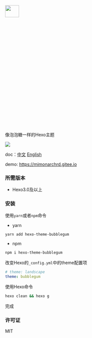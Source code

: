 # <img src="https://static.xiaoblogs.cn/img/20210920134002.png" style="width:30%;height:10%" />
像泡泡糖一样的Hexo主题

![](https://static.xiaoblogs.cn/img/%E6%A2%AF%E5%BD%A2.png)

doc：[中文](https://github.com/MIMONATCH/hexo-theme-BubbleGum/blob/main/README.md) [English](https://github.com/MIMONATCH/hexo-theme-BubbleGum/blob/main/doc/README-en.md)

demo: https://mimonarchrd.gitee.io

### 所需版本

- Hexo3.0及以上

### 安装

使用`yarn`或者`npm`命令

- yarn

```sh
yarn add hexo-theme-bubblegum
```

- npm

```sh
npm i hexo-theme-bubblegum
```

改变Hexo的`_config.yml`中的theme配置项

```yaml
# theme: landscape
theme: bubblegum
```

使用Hexo命令

```sh
hexo clean && hexo g
```

完成

### 许可证

MIT




